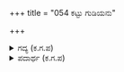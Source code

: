 +++
title = "054 ಕಟ್ಟು ಗುಡಿಯನು"

+++

<details><summary>ಗದ್ಯ (ಕ.ಗ.ಪ) </summary>

54. ಈ ಸುದ್ದಿಯನ್ನು  ದೇವದೂತರು ಹೇಳುತ್ತ, ದೇವೇಂದ್ರನಿಗೆ  'ಧ್ವಜವನ್ನೇರಿಸು. ಜಗಜಟ್ಟಿಗಳು ಸೋತು ಹೋದರಲ್ಲಾ ! ನೀನು ನೆಟ್ಟ ಸಸಿ ಕಲ್ಪವೃಕ್ಷ ತಾನೇ ? ಅದು ಬೇಡಿದುದನ್ನು ಕೊಡದೇ ಇರುತ್ತದೆಯೆ ? ನಿವಾತ ಕವಚರನ್ನು ಸದೆ ಬಡಿಯಲಾಯಿತು. ದಾನವರ ವಂಶ ನಾಶವಾಯಿತು' ಎಂದರು
</details>

<details><summary>ಪದಾರ್ಥ (ಕ.ಗ.ಪ) </summary>

ಸುರಕುಜ - ಕಲ್ಪವೃಕ್ಷ  
ಮನೋರಥ - ಬಯಕೆ  
ಥಟ್ಟು - ಸೇನೆ
</details>
